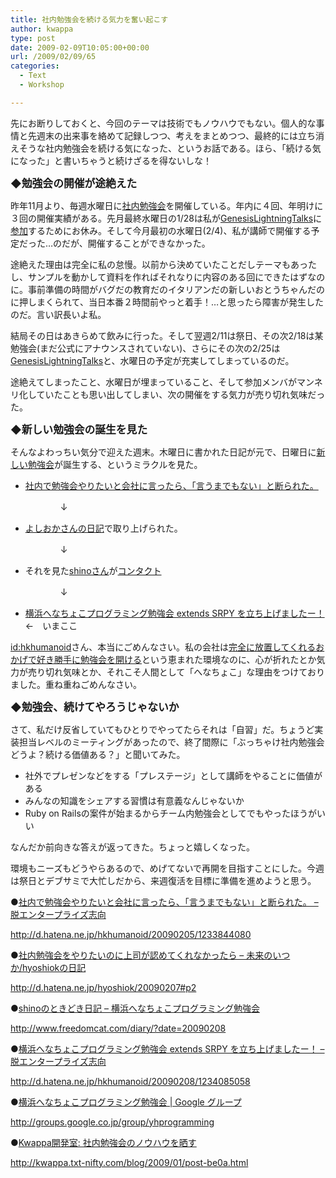 ```yaml
---
title: 社内勉強会を続ける気力を奮い起こす
author: kwappa
type: post
date: 2009-02-09T10:05:00+00:00
url: /2009/02/09/65
categories:
  - Text
  - Workshop

---
```

先にお断りしておくと、今回のテーマは技術でもノウハウでもない。個人的な事情と先週末の出来事を絡めて記録しつつ、考えをまとめつつ、最終的には立ち消えそうな社内勉強会を続ける気になった、というお話である。ほら、「続ける気になった」と書いちゃうと続けざるを得ないしな！

<!--more-->

<span style="font-size: 1.2em;"><strong>◆勉強会の開催が途絶えた</strong></span>

昨年11月より、毎週水曜日に[社内勉強会][1]を開催している。年内に４回、年明けに３回の開催実績がある。先月最終水曜日の1/28は私が<a href="http://wiki.somethingnew2.com/lt/" target="_blank">GenesisLightningTalks</a>に[参加][2]するためにお休み。そして今月最初の水曜日(2/4)、私が講師で開催する予定だった…のだが、開催することができなかった。

途絶えた理由は完全に私の怠慢。以前から決めていたことだしテーマもあったし、サンプルを動かして資料を作ればそれなりに内容のある回にできたはずなのに。事前準備の時間がバグだの教育だのイタリアンだの新しいおとうちゃんだのに押しまくられて、当日本番２時間前やっと着手！…と思ったら障害が発生したのだ。言い訳長いよ私。

結局その日はあきらめて飲みに行った。そして翌週2/11は祭日、その次2/18は某勉強会(まだ公式にアナウンスされていない)、さらにその次の2/25は<a href="http://wiki.somethingnew2.com/lt/" target="_blank">GenesisLightningTalks</a>と、水曜日の予定が充実してしまっているのだ。

途絶えてしまったこと、水曜日が埋まっていること、そして参加メンバがマンネリ化していたことも思い出してしまい、次の開催をする気力が売り切れ気味だった。

<span style="font-size: 1.2em;"><strong>◆新しい勉強会の誕生を見た</strong></span>

そんなよわっちい気分で迎えた週末。木曜日に書かれた日記が元で、日曜日に<a href="http://groups.google.co.jp/group/yhprogramming" target="_blank">新しい勉強会</a>が誕生する、というミラクルを見た。

  * <a href="http://d.hatena.ne.jp/hkhumanoid/20090205/1233844080" target="_blank">社内で勉強会やりたいと会社に言ったら、「言うまでもない」と断られた。</a>
  
    　　　　↓
  * <a href="http://d.hatena.ne.jp/hyoshiok/20090207#p2" target="_blank">よしおかさんの日記</a>で取り上げられた。
  
    　　　　↓
  * それを見た<a href="http://www.freedomcat.com/" target="_blank">shinoさん</a>が<a href="http://www.freedomcat.com/diary/?date=20090208" target="_blank">コンタクト</a>
  
    　　　　↓
  * <a href="http://d.hatena.ne.jp/hkhumanoid/20090208/1234085058" target="_blank">横浜へなちょこプログラミング勉強会 extends SRPY を立ち上げましたー！</a>　　　←　いまここ

<a href="http://d.hatena.ne.jp/hkhumanoid/" target="_blank">id:hkhumanoid</a>さん、本当にごめんなさい。私の会社は[完全に放置してくれるおかげで好き勝手に勉強会を開ける][3]という恵まれた環境なのに、心が折れたとか気力が売り切れ気味とか、それこそ人間として「へなちょこ」な理由をつけておりました。重ね重ねごめんなさい。

<span style="font-size: 1.2em;"><strong>◆勉強会、続けてやろうじゃないか</strong></span>

さて、私だけ反省していてもひとりでやってたらそれは「自習」だ。ちょうど実装担当レベルのミーティングがあったので、終了間際に「ぶっちゃけ社内勉強会どうよ？続ける価値ある？」と聞いてみた。

  * 社外でプレゼンなどをする「プレステージ」として講師をやることに価値がある
  * みんなの知識をシェアする習慣は有意義なんじゃないか
  * Ruby on Railsの案件が始まるからチーム内勉強会としてでもやったほうがいい

なんだか前向きな答えが返ってきた。ちょっと嬉しくなった。

環境もニーズもどうやらあるので、めげてないで再開を目指すことにした。今週は祭日とデブサミで大忙しだから、来週復活を目標に準備を進めようと思う。

●<a href="http://d.hatena.ne.jp/hkhumanoid/20090205/1233844080" target="_blank">社内で勉強会やりたいと会社に言ったら、「言うまでもない」と断られた。 &#8211; 脱エンタープライズ志向</a>
  
http://d.hatena.ne.jp/hkhumanoid/20090205/1233844080

●<a href="http://d.hatena.ne.jp/hyoshiok/20090207#p2" target="_blank">社内勉強会をやりたいのに上司が認めてくれなかったら &#8211; 未来のいつか/hyoshiokの日記</a>
  
http://d.hatena.ne.jp/hyoshiok/20090207#p2

●<a href="http://www.freedomcat.com/diary/?date=20090208" target="_blank">shinoのときどき日記 &#8211; 横浜へなちょこプログラミング勉強会</a>
  
http://www.freedomcat.com/diary/?date=20090208

●<a href="http://d.hatena.ne.jp/hkhumanoid/20090208/1234085058" target="_blank">横浜へなちょこプログラミング勉強会 extends SRPY を立ち上げましたー！ &#8211; 脱エンタープライズ志向</a>
  
http://d.hatena.ne.jp/hkhumanoid/20090208/1234085058

●<a href="http://groups.google.co.jp/group/yhprogramming" target="_blank">横浜へなちょこプログラミング勉強会 | Google グループ</a>
  
http://groups.google.co.jp/group/yhprogramming

●[Kwappa開発室: 社内勉強会のノウハウを晒す][3]
  
http://kwappa.txt-nifty.com/blog/2009/01/post-be0a.html

 [1]: http://kwappa.txt-nifty.com/blog/studygroup/
 [2]: http://kwappa.txt-nifty.com/blog/2009/01/genesislightnin.html
 [3]: http://kwappa.txt-nifty.com/blog/2009/01/post-be0a.html
